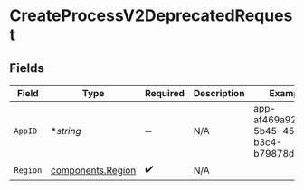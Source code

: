 # CreateProcessV2DeprecatedRequest


## Fields

| Field                                                  | Type                                                   | Required                                               | Description                                            | Example                                                |
| ------------------------------------------------------ | ------------------------------------------------------ | ------------------------------------------------------ | ------------------------------------------------------ | ------------------------------------------------------ |
| `AppID`                                                | **string*                                              | :heavy_minus_sign:                                     | N/A                                                    | app-af469a92-5b45-4565-b3c4-b79878de67d2               |
| `Region`                                               | [components.Region](../../models/components/region.md) | :heavy_check_mark:                                     | N/A                                                    |                                                        |